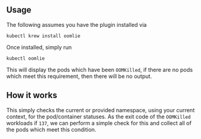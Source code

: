 
## Usage
The following assumes you have the plugin installed via

```shell
kubectl krew install oomlie
```

Once installed, simply run 

```shell
kubectl oomlie
```

This will display the pods which have been `OOMKilled`, if there are no pods which meet this requirement, then there will be no output.

## How it works

This simply checks the current or provided namespace, using your current context, for the pod/container statuses.
As the exit code of the `OOMKilled` workloads if `137`, we can perform a simple check for this and collect all of the pods which
meet this condition.
